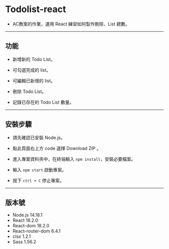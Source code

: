 # Todolist-react
* AC教案的作業，運用 React 練習如何製作刪除、List 總數。

***

## 功能

* 新增新的 Todo List。

* 可勾選完成的 list。

* 可編輯已新增的 list。

* 刪除 Todo List。

* 記錄已存在的 Todo List 數量。

***

## 安裝步驟

* 請先確認已安裝 Node.js。

* 點此頁面右上方 code 選擇 Download ZIP 。

* 進入專案資料夾中，在終端輸入 `npm install`，安裝必要檔案。

* 輸入 `npm start` 啟動專案。

* 按下 `ctrl + C` 停止專案。

***

## 版本號

* Node.js 14.18.1
* React 18.2.0
* React-dom 18.2.0
* React-router-dom 6.4.1
* clsx 1.2.1
* Sass 1.56.2
